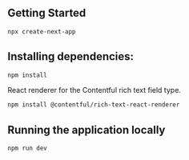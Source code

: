 ## Getting Started

```bash
npx create-next-app
```

## Installing dependencies:

```bash
npm install
```

React renderer for the Contentful rich text field type.

```bash
npm install @contentful/rich-text-react-renderer
```

## Running the application locally

```bash
npm run dev
```
